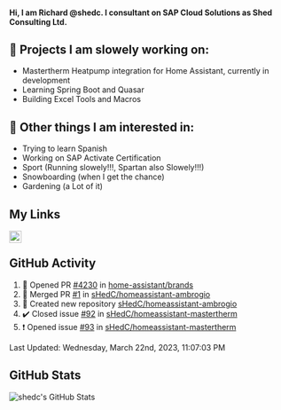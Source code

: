 #### Hi, I am Richard @shedc. I consultant on SAP Cloud Solutions as Shed Consulting Ltd.

## 👋 Projects I am slowely working on:
- Mastertherm Heatpump integration for Home Assistant, currently in development
- Learning Spring Boot and Quasar
- Building Excel Tools and Macros

## 👀 Other things I am interested in:
- Trying to learn Spanish
- Working on SAP Activate Certification
- Sport (Running slowely!!!, Spartan also Slowely!!!)
- Snowboarding (when I get the chance)
- Gardening (a Lot of it)

## My Links
[<img align="left" alt="shedc | LinkedIn" width="22px" src="https://cdn.jsdelivr.net/npm/simple-icons@v3/icons/linkedin.svg" />][linkedin]

<br/>

## GitHub Activity
<!--RECENT_ACTIVITY:start-->
1. 💪 Opened PR [#4230](https://github.com/home-assistant/brands/pull/4230) in [home-assistant/brands](https://github.com/home-assistant/brands)
2. 🎉 Merged PR [#1](https://github.com/sHedC/homeassistant-ambrogio/pull/1) in [sHedC/homeassistant-ambrogio](https://github.com/sHedC/homeassistant-ambrogio)
3. 📔 Created new repository [sHedC/homeassistant-ambrogio](https://github.com/sHedC/homeassistant-ambrogio)
4. ✔️ Closed issue [#92](https://github.com/sHedC/homeassistant-mastertherm/issues/92) in [sHedC/homeassistant-mastertherm](https://github.com/sHedC/homeassistant-mastertherm)
5. ❗️ Opened issue [#93](https://github.com/sHedC/homeassistant-mastertherm/issues/93) in [sHedC/homeassistant-mastertherm](https://github.com/sHedC/homeassistant-mastertherm)
<!--RECENT_ACTIVITY:end-->
<!--RECENT_ACTIVITY:last_update-->
Last Updated: Wednesday, March 22nd, 2023, 11:07:03 PM
<!--RECENT_ACTIVITY:last_update_end-->

## GitHub Stats
<img align="left" alt="shedc's GitHub Stats" src="https://github-readme-stats.vercel.app/api?username=shedc&show_icons=true&hide_title=true" />

[linkedin]: https://www.linkedin.com/in/richard-holmes-3314251/
